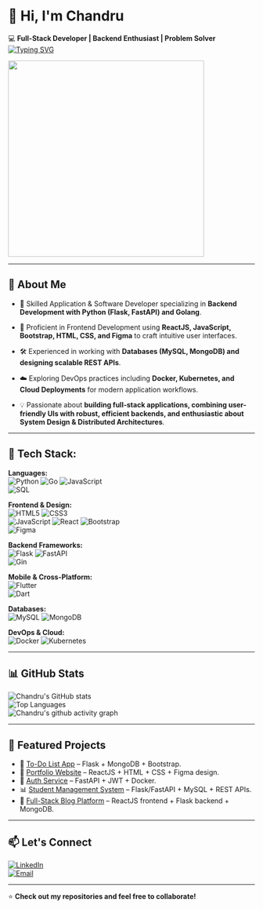 # 👋 Hi, I'm Chandru  

💻 **Full-Stack Developer | Backend Enthusiast | Problem Solver**
[![Typing SVG](https://readme-typing-svg.herokuapp.com?size=25&color=00BFFF&lines=Hi+👋,+I'm+Chandru;Full-Stack+Developer;Application+%26+Software+Developer;System+Design+Enthusiast)](https://git.io/typing-svg)

<img src="https://media.giphy.com/media/13HgwGsXF0aiGY/giphy.gif" width="400" />


---
## 🚀 About Me

- 🌱 Skilled Application & Software Developer specializing in **Backend Development with Python (Flask, FastAPI) and Golang**.

- 🎨 Proficient in Frontend Development using **ReactJS, JavaScript, Bootstrap, HTML, CSS, and Figma** to craft intuitive user interfaces.

- 🛠️ Experienced in working with **Databases (MySQL, MongoDB) and designing scalable REST APIs**.

- ☁️ Exploring DevOps practices including **Docker, Kubernetes, and Cloud Deployments** for modern application workflows.

- 💡 Passionate about **building full-stack applications, combining user-friendly UIs with robust, efficient backends, and enthusiastic about System Design & Distributed Architectures**.
---

## 🧰 Tech Stack:

**Languages:**  
![Python](https://img.shields.io/badge/Python-3776AB?style=for-the-badge&logo=python&logoColor=white) 
![Go](https://img.shields.io/badge/Go-00ADD8?style=for-the-badge&logo=go&logoColor=white) 
![JavaScript](https://img.shields.io/badge/JavaScript-F7DF1E?style=for-the-badge&logo=javascript&logoColor=black)  
![SQL](https://img.shields.io/badge/SQL-336791?style=for-the-badge&logo=postgresql&logoColor=white)

**Frontend & Design:**  
![HTML5](https://img.shields.io/badge/HTML5-E34F26?style=for-the-badge&logo=html5&logoColor=white) 
![CSS3](https://img.shields.io/badge/CSS3-1572B6?style=for-the-badge&logo=css3&logoColor=white)  
![JavaScript](https://img.shields.io/badge/JavaScript-F7DF1E?style=for-the-badge&logo=javascript&logoColor=black) 
![React](https://img.shields.io/badge/React-20232A?style=for-the-badge&logo=react&logoColor=61DAFB) 
![Bootstrap](https://img.shields.io/badge/Bootstrap-563D7C?style=for-the-badge&logo=bootstrap&logoColor=white)  
![Figma](https://img.shields.io/badge/Figma-F24E1E?style=for-the-badge&logo=figma&logoColor=white)  


**Backend Frameworks:**  
![Flask](https://img.shields.io/badge/Flask-000000?style=for-the-badge&logo=flask&logoColor=white) 
![FastAPI](https://img.shields.io/badge/FastAPI-009688?style=for-the-badge&logo=fastapi&logoColor=white)  
![Gin](https://img.shields.io/badge/Gin-00ADD8?style=for-the-badge&logo=go&logoColor=white)

**Mobile & Cross-Platform:**  
![Flutter](https://img.shields.io/badge/Flutter-02569B?style=for-the-badge&logo=flutter&logoColor=white)  
![Dart](https://img.shields.io/badge/Dart-0175C2?style=for-the-badge&logo=dart&logoColor=white)  


**Databases:**  
![MySQL](https://img.shields.io/badge/MySQL-4479A1?style=for-the-badge&logo=mysql&logoColor=white) 
![MongoDB](https://img.shields.io/badge/MongoDB-47A248?style=for-the-badge&logo=mongodb&logoColor=white)  

**DevOps & Cloud:**  
![Docker](https://img.shields.io/badge/Docker-2496ED?style=for-the-badge&logo=docker&logoColor=white) 
![Kubernetes](https://img.shields.io/badge/Kubernetes-326CE5?style=for-the-badge&logo=kubernetes&logoColor=white)  

---

## 📊 GitHub Stats

![Chandru's GitHub stats](https://github-readme-stats.vercel.app/api?username=chandru-mck-2002&show_icons=true&theme=radical)  
![Top Languages](https://github-readme-stats.vercel.app/api/top-langs/?username=chandru-mck-2002&layout=compact&theme=radical)  
![Chandru's github activity graph](https://github-readme-activity-graph.vercel.app/graph?username=chandru-mck-2002&theme=react-dark&hide_border=true)

---

## 📌 Featured Projects
- 📝 [To-Do List App](https://github.com/your-username/todo-app) – Flask + MongoDB + Bootstrap.  
- 🎨 [Portfolio Website](https://github.com/your-username/portfolio) – ReactJS + HTML + CSS + Figma design.  
- 🔐 [Auth Service](https://github.com/your-username/auth-service) – FastAPI + JWT + Docker.  
- 📊 [Student Management System](https://github.com/your-username/student-db) – Flask/FastAPI + MySQL + REST APIs.  
- 🚀 [Full-Stack Blog Platform](https://github.com/your-username/blog-platform) – ReactJS frontend + Flask backend + MongoDB.  

---

## 📫 Let's Connect
[![LinkedIn](https://img.shields.io/badge/LinkedIn-0A66C2?style=for-the-badge&logo=linkedin&logoColor=white)](https://www.linkedin.com/in/chandrum222/)  
[![Email](https://img.shields.io/badge/Email-D14836?style=for-the-badge&logo=gmail&logoColor=white)](mailto:chandru2002mck@gmail.com)  

---

⭐ **Check out my repositories and feel free to collaborate!**
